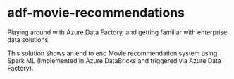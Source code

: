 # adf-movie-recommendations
Playing around with Azure Data Factory, and getting familiar with enterprise data solutions.

This solution shows an end to end Movie recommendation system using Spark ML (Implemented in Azure DataBricks and triggered via Azure Data Factory).
